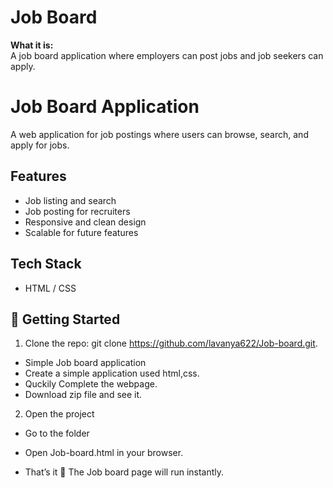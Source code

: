 # Job Board  

 **What it is:**  
  A job board application where employers can post jobs and job seekers can apply.  

# Job Board Application

A web application for job postings where users can browse, search, and apply for jobs.

## Features
- Job listing and search
- Job posting for recruiters
- Responsive and clean design
- Scalable for future features
  
## Tech Stack
- HTML / CSS

## 🚀 Getting Started
1. Clone the repo:
   git clone https://github.com/lavanya622/Job-board.git.
- Simple Job board application
- Create a simple application used html,css.
- Quckily Complete the webpage.
- Download zip file and see it.
  
2. Open the project

  - Go to the folder

  - Open Job-board.html in your browser.

  - That’s it 🎉 The Job board page will run instantly.
   

